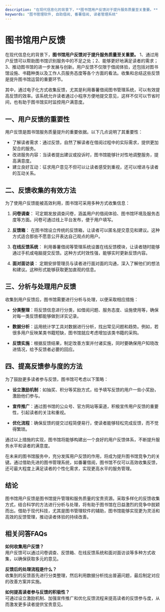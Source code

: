 ```yaml
---
description: "在现代信息化的背景下，**图书馆用户反馈对于提升服务质量至关重要。** 1、通过用户反馈可以帮助图书馆识别服务中的不足之处；2、能够更好地满足读者的需求；3、推动图书馆的进一步发展与创新。用户反馈不仅限于借阅体验，还包括对图书馆设施、书籍种类以及工作人员服务态度等各个方面的看法。收集和总结这些反馈是提升图书馆运营的重要环节。"
keywords: "图书管理软件, 自助借阅, 番薯借阅, 读者管理系统"
---
```

# 图书馆用户反馈

在现代信息化的背景下，**图书馆用户反馈对于提升服务质量至关重要。** 1、通过用户反馈可以帮助图书馆识别服务中的不足之处；2、能够更好地满足读者的需求；3、推动图书馆的进一步发展与创新。用户反馈不仅限于借阅体验，还包括对图书馆设施、书籍种类以及工作人员服务态度等各个方面的看法。收集和总结这些反馈是提升图书馆运营的重要环节。

其中，通过电子化方式收集反馈，尤其是利用番薯借阅图书管理系统，可以有效提高反馈的效率。该系统允许读者通过小程序方便地提交意见，这样不仅可以节省时间，也有助于图书馆实时监控用户满意度。

## 一、用户反馈的重要性

用户反馈是图书馆服务质量提升的重要依据。以下几点说明了其重要性：

- 了解读者需求：通过反馈，自然了解读者在借阅过程中的实际需求，提供更加契合的服务。
- 改进服务内容：当读者提出建议或投诉时，图书馆能够针对性地调整服务，提高满意度。
- 建立良好互动：征求用户意见不但可以让读者感受到重视，还可以增进与读者的互动关系。

## 二、反馈收集的有效方法

为了使用户反馈能被高效利用，图书馆可采用多种方式收集信息：

1. **问卷调查**：
   可定期发放调查问卷，涵盖用户的借阅体验、图书馆环境及服务态度等方面。问卷可通过线上平台发布，便于用户填写。

2. **反馈箱**：
   在图书馆设立传统的反馈箱，让读者可以匿名提交意见和建议。这种方式适合那些不愿意公开表达自己观点的用户。

3. **在线反馈系统**：
   利用番薯借阅等管理系统设置在线反馈模块，让读者随时能够通过手机或电脑提交反馈。这种方式时效性强，能够实时更新反馈内容。

4. **面对面访谈**：
   定期安排管理员与读者进行面对面的沟通，深入了解他们的想法和建议。这种形式能够获取更加直观的信息。

## 三、分析与处理用户反馈

收集到用户反馈后，图书馆需要进行分析与处理，以便采取相应措施：

- **分类整理**：将反馈信息进行分类，如借阅问题、服务态度、设施使用等，确保对每一类反馈都能够做到详实记录。

- **数据分析**：运用统计学工具对数据进行分析，找出常见问题和趋势。例如，若很多用户反映某类书籍短缺，图书馆就应考虑增加该类书籍的采购。

- **反馈实施**：根据反馈结果，制定改善方案并付诸实施，同时要确保用户知晓改进情况，给予反馈者必要的回应。

## 四、提高反馈参与度的方法

为了鼓励更多读者参与反馈，图书馆可考虑以下策略：

- **设立激励机制**：如抽奖、积分等奖励方式，给予填写反馈的用户一些小奖励，激励他们参与。

- **宣传推广**：通过图书馆的公众号、官方网站等渠道，积极宣传用户反馈的重要性，引起读者的关注和重视。

- **优化流程**：确保反馈的提交过程简便易行，使读者能够轻松完成反馈，而不觉得繁琐。

通过以上措施的实现，图书馆将能够构建出一个良好的用户反馈体系，不断提升服务水平和读者的满意度。

在未来的图书馆服务中，充分发挥用户反馈的作用，将成为提升图书馆竞争力的关键。通过借助先进的图书管理系统，如番薯借阅，图书馆不仅可以高效收集反馈，还可最大程度上满足读者的个性化需求，实现更高水平的服务管理。

## 结论

图书馆用户反馈是图书馆提升管理和服务质量的宝贵资源。采取多样化的反馈收集方式，结合科学的方法进行分析与处理，将有助于图书馆在日益激烈的竞争中脱颖而出。借助于现代科技，尤其是图书管理软件的辅助，图书馆能够实现更为灵活和高效的反馈管理，推动读者体验的持续改善。

## 相关问答FAQs

**如何收集用户反馈？**  
用户反馈可以通过问卷调查、反馈箱、在线反馈系统和面对面访谈等多种方式收集，以确保获取多元的意见。

**反馈后的处理流程是什么？**  
收集到的反馈首先进行分类整理，然后利用数据分析找出普遍问题，最后制定对应的改善方案并实施。

**如何提高读者参与反馈的积极性？**  
可通过设立激励机制、加强宣传推广和优化反馈流程来提高读者的反馈参与度，从而激发更多读者提供宝贵意见。
